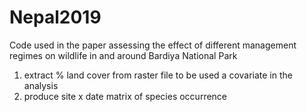 # Nepal2019
Code used in the paper assessing the effect of different management regimes on wildlife in and around Bardiya National Park

1) extract % land cover from raster file to be used a covariate in the analysis
2) produce site x date matrix of species occurrence 

